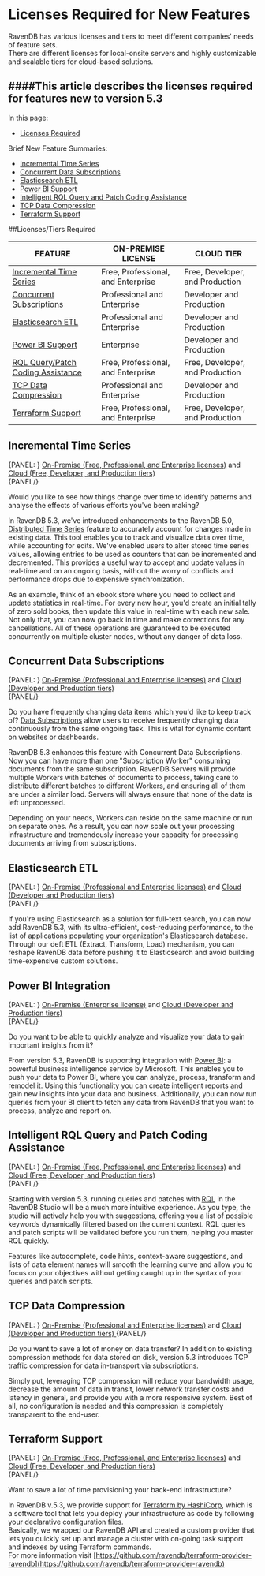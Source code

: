 # Licenses Required for New Features

RavenDB has various licenses and tiers to meet different companies' needs of feature sets.  
There are different licenses for local-onsite servers and highly customizable and scalable tiers for cloud-based solutions.  
  
####This article describes the licenses required for features new to version 5.3  
---

In this page:  

* [Licenses Required](licenses-required#licenses-required)  
  
Brief New Feature Summaries:  

* [Incremental Time Series](licenses-required#incremental-time-series)  
* [Concurrent Data Subscriptions](licenses-required#concurrent-data-subscriptions)  
* [Elasticsearch ETL](licenses-required#elasticsearch-etl)  
* [Power BI Support](licenses-required#power-bi-integration)  
* [Intelligent RQL Query and Patch Coding Assistance](licenses-required#intelligent-rql-query-and-patch-coding-assistance)  
* [TCP Data Compression](licenses-required#tcp-data-compression)  
* [Terraform Support](licenses-required#terraform-support)  
  
##Licenses/Tiers Required

| **FEATURE** | ON-PREMISE LICENSE | CLOUD TIER |
| --- | --- | --- |
| [Incremental Time Series](../document-extensions/timeseries/incremental-time-series/overview) | Free, Professional, and Enterprise | Free, Developer, and Production |
| [Concurrent Subscriptions](../client-api/data-subscriptions/concurrent-subscriptions) | Professional and Enterprise | Developer and Production |
| [Elasticsearch ETL](../server/ongoing-tasks/etl/elasticsearch) | Professional and Enterprise | Developer and Production |
| [Power BI Support](../integrations/postgresql-protocol/overview) | Enterprise | Developer and Production |
| [RQL Query/Patch Coding Assistance](../studio/database/code-assistance) | Free, Professional, and Enterprise | Free, Developer, and Production |
| [TCP Data Compression](../server/tcp-compression) | Professional and Enterprise | Developer and Production |
| [Terraform Support](licenses-required#terraform-support) | Free, Professional, and Enterprise | Free, Developer, and Production |


## Incremental Time Series
{PANEL: } [On-Premise (Free, Professional, and Enterprise licenses)](https://ravendb.net/buy) and [Cloud (Free, Developer, and Production tiers) ](https://cloud.ravendb.net/pricing)  
{PANEL/}
  
Would you like to see how things change over time to identify patterns and analyse the effects of various efforts you've been making?  
  
In RavenDB 5.3, we've introduced enhancements to the RavenDB 5.0, [Distributed Time Series]( ../../document-extensions/timeseries/overview) feature to accurately account for changes made in existing data. This tool enables you to track and visualize data over time, while accounting for edits.  We've enabled users to alter stored time series values, allowing entries to be used as counters that can be incremented and decremented. This provides a useful way to accept and update values in real-time and on an ongoing basis, without the worry of conflicts and performance drops due to expensive synchronization.  
  
As an example, think of an ebook store where you need to collect and update statistics in real-time. For every new hour, you'd create an initial tally of zero sold books, then update this value in real-time with each new sale. Not only that, you can now go back in time and make corrections for any cancellations. All of these operations are guaranteed to be executed concurrently on multiple cluster nodes, without any danger of data loss.  

## Concurrent Data Subscriptions
{PANEL: } [On-Premise (Professional and Enterprise licenses)](https://ravendb.net/buy) and [Cloud (Developer and Production tiers) ](https://cloud.ravendb.net/pricing)  
{PANEL/}
  
Do you have frequently changing data items which you'd like to keep track of?   [Data Subscriptions](../client-api/data-subscriptions/what-are-data-subscriptions) allow users to receive frequently changing data continuously from the same ongoing task.  This is vital for dynamic content on websites or dashboards.  
  
RavenDB 5.3 enhances this feature with Concurrent Data Subscriptions. Now you can have more than one "Subscription Worker" consuming documents from the same subscription. RavenDB Servers will provide multiple Workers with batches of documents to process, taking care to distribute different batches to different Workers, and ensuring all of them are under a similar load. Servers will always ensure that none of the data is left unprocessed.  
  
Depending on your needs, Workers can reside on the same machine or run on separate ones. As a result, you can now scale out your processing infrastructure and tremendously increase your capacity for processing documents arriving from subscriptions.  
  
## Elasticsearch ETL
{PANEL: } [On-Premise (Professional and Enterprise licenses)](https://ravendb.net/buy) and [Cloud (Developer and Production tiers) ](https://cloud.ravendb.net/pricing)  
{PANEL/}
  
If you're using Elasticsearch as a solution for full-text search, you can now add RavenDB 5.3, with its ultra-efficient, cost-reducing performance, to the list of applications populating your organization's Elasticsearch database. Through our deft ETL (Extract, Transform, Load) mechanism, you can reshape RavenDB data before pushing it to Elasticsearch and avoid building time-expensive custom solutions.  
  
## Power BI Integration
{PANEL: } [On-Premise (Enterprise license)](https://ravendb.net/buy) and [Cloud (Developer and Production tiers) ](https://cloud.ravendb.net/pricing)  
{PANEL/}
  
Do you want to be able to quickly analyze and visualize your data to gain important insights from it?  
  
From version 5.3, RavenDB is supporting integration with [Power BI](https://powerbi.microsoft.com/en-us/): a powerful business intelligence service by Microsoft. This enables you to push your data to Power BI, where you can analyze, process, transform and remodel it. Using this functionality you can create intelligent reports and gain new insights into your data and business. Additionally, you can now run queries from your BI client to fetch any data from RavenDB that you want to process, analyze and report on.  
  
## Intelligent RQL Query and Patch Coding Assistance
{PANEL: } [On-Premise (Free, Professional, and Enterprise licenses)](https://ravendb.net/buy) and [Cloud (Free, Developer, and Production tiers) ](https://cloud.ravendb.net/pricing)  
{PANEL/}
  
Starting with version 5.3, running queries and patches with [RQL](../indexes/querying/what-is-rql) in the RavenDB Studio will be a much more intuitive experience. As you type, the studio will actively help you with suggestions, offering you a list of possible keywords dynamically filtered based on the current context. RQL queries and patch scripts will be validated before you run them, helping you master RQL quickly.  
  
Features like autocomplete, code hints, context-aware suggestions, and lists of data element names will smooth the learning curve and allow you to focus on your objectives without getting caught up in the syntax of your queries and patch scripts.  
  
## TCP Data Compression
{PANEL: } [On-Premise (Professional and Enterprise licenses)](https://ravendb.net/buy) and [Cloud (Developer and Production tiers) ](https://cloud.ravendb.net/pricing)
{PANEL/}

Do you want to save a lot of money on data transfer?  In addition to existing compression methods for data stored on disk, version 5.3 introduces TCP traffic compression for data in-transport via [subscriptions](licenses-required#concurrent-data-subscriptions).  
  
Simply put, leveraging TCP compression will reduce your bandwidth usage, decrease the amount of data in transit, lower network transfer costs and latency in general, and provide you with a more responsive system. Best of all, no configuration is needed and this compression is completely transparent to the end-user.  
  
## Terraform Support
{PANEL: } [On-Premise (Free, Professional, and Enterprise licenses)](https://ravendb.net/buy) and [Cloud (Free, Developer, and Production tiers) ](https://cloud.ravendb.net/pricing)  
{PANEL/}

  
Want to save a lot of time provisioning your back-end infrastructure?  

In RavenDB v.5.3, we provide support for [Terraform by HashiCorp](https://www.terraform.io/), which is a software tool that lets you deploy your infrastructure as code by following your declarative configuration files.  
Basically, we wrapped our RavenDB API and created a custom provider that lets you quickly set up and manage a cluster with on-going task support and indexes by using Terraform commands.  
For more information visit [https://github.com/ravendb/terraform-provider-ravendb](https://github.com/ravendb/terraform-provider-ravendb)  
  


